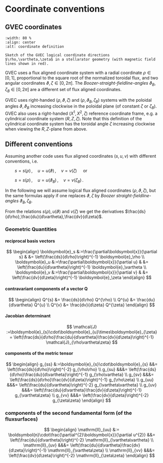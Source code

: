 # Coordinate conventions

## GVEC coordinates

```{figure} /static/gvec_coordinates.png
:width: 80 %
:align: center
:alt: coordinate definition

Sketch of the GVEC logical coordinate directions $\rho,\vartheta,\zeta$ in a stellarator geometry (with magnetic field lines shown in red).
```

GVEC uses a flux aligned coordinate system with a radial coordinate $\rho\in[0,1]$, proportional to the square root of the normalized toroidal flux, and two angular coordinates $\vartheta,\zeta\in[0,2\pi]$. The *Boozer-straight-fieldline-angles* $\vartheta_B,\zeta_B\in[0,2\pi]$ are a different set of flux aligned coordinates.

GVEC uses right-handed $(\rho,\vartheta,\zeta)$ and $(\rho,\vartheta_B,\zeta_B)$ systems with the poloidal angles $\vartheta,\vartheta_B$ increasing clockwise in the poloidal plane (of constant $\zeta$ or $\zeta_B$).
GVEC also uses a right-handed $(X^1,X^2,\zeta)$ reference coordinate frame, e.g. a cylindrical coordinate system $(R,Z,\zeta)$. Note that this definition of the cylindrical coordinate system has the toroidal angle $\zeta$ increasing clockwise when viewing the $R,Z$-plane from above.

## Different conventions

Assuming another code uses flux aligned coordinates $(s,u,v)$ with different conventions, i.e.

$\qquad s=s(\rho)\,, \quad u=u(\vartheta)\,, \quad v=v(\zeta)\quad$ or

$\qquad s=s(\rho)\,, \quad u=u(\vartheta_B)\,, \quad v=v(\zeta_B)\,.$


In the following we will assume logical flux aligned coordinates $(\rho,\vartheta,\zeta)$, but the same formulas apply if one replaces  $\vartheta,\zeta$  by *Boozer straight-fieldline-angles* $\vartheta_B,\zeta_B$.

From the relations $s(\rho), u(\vartheta)$ and $v(\zeta)$ we get the derivatives $\frac{ds}{d\rho},\frac{du}{d\vartheta},\frac{dv}{d\zeta}$.

### Geometric Quantities

#### reciprocal basis vectors

$$
\begin{align}
\boldsymbol{e}_s &:=\frac{\partial\boldsymbol{x}}{\partial s} & &= \left(\frac{ds}{d\rho}\right)^{-1} \boldsymbol{e}_\rho \\
\boldsymbol{e}_u &:=\frac{\partial\boldsymbol{x}}{\partial u} & &= \left(\frac{du}{d\vartheta}\right)^{-1} \boldsymbol{e}_\vartheta \\
\boldsymbol{e}_v &:=\frac{\partial\boldsymbol{x}}{\partial v} & &= \left(\frac{dv}{d\zeta}\right)^{-1} \boldsymbol{e}_\zeta
\end{align}
$$

#### contravariant components of a vector $\boldsymbol{Q}$

$$
\begin{align}
Q^{s} &= \frac{ds}{d\rho} Q^{\rho} \\
Q^{u} &= \frac{du}{d\vartheta} Q^{u} \\
Q^{v} &= \frac{dv}{d\zeta} Q^{\zeta}
\end{align}
$$

#### Jacobian determinant

$$
\mathcal{J} :=\boldsymbol{e}_{s}\cdot\boldsymbol{e}_{u}\times\boldsymbol{e}_{\zeta}  = \left(\frac{ds}{d\rho}\frac{du}{d\vartheta}\frac{dv}{d\zeta}\right)^{-1} \mathcal{J}_{\rho\vartheta\zeta}
$$

#### components of the metric tensor

$$
\begin{align}
g_{ss} &:=\boldsymbol{e}_{s}\cdot\boldsymbol{e}_{s} &&= \left(\frac{ds}{d\rho}\right)^{-2} g_{\rho\rho} \\
g_{su} &&&= \left(\frac{ds}{d\rho}\frac{du}{d\vartheta}\right)^{-1} g_{\rho\vartheta} \\
g_{sv} &&&= \left(\frac{ds}{d\rho}\frac{dv}{d\zeta}\right)^{-1} g_{\rho\zeta} \\
g_{uu} &&&= \left(\frac{du}{d\vartheta}\right)^{-2} g_{\vartheta\vartheta} \\
g_{uv} &&&= \left(\frac{du}{d\vartheta}\frac{dv}{d\zeta}\right)^{-1} g_{\vartheta\zeta} \\
g_{vv} &&&= \left(\frac{dv}{d\zeta}\right)^{-2} g_{\zeta\zeta}
\end{align}
$$

### components of the second fundamental form (of the fluxsurfaces)

$$
\begin{align}
\mathrm{II}_{uu} &:= \boldsymbol{n}\cdot\frac{\partial^{2}\boldsymbol{x}}{\partial u^{2}} &&= \left(\frac{du}{d\vartheta}\right)^{-2} \mathrm{II}_{\vartheta\vartheta} \\
\mathrm{II}_{uv} &&&= \left(\frac{du}{d\vartheta}\frac{dv}{d\zeta}\right)^{-1} \mathrm{II}_{\vartheta\zeta} \\
\mathrm{II}_{vv} &&&= \left(\frac{dv}{d\zeta}\right)^{-2} \mathrm{II}_{\zeta\zeta}
\end{align}
$$
